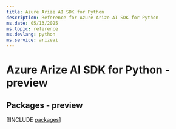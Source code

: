 ```yaml
---
title: Azure Arize AI SDK for Python
description: Reference for Azure Arize AI SDK for Python
ms.date: 05/13/2025
ms.topic: reference
ms.devlang: python
ms.service: arizeai
---
```

# Azure Arize AI SDK for Python - preview
## Packages - preview
[!INCLUDE [packages](arize-ai-index.md)]